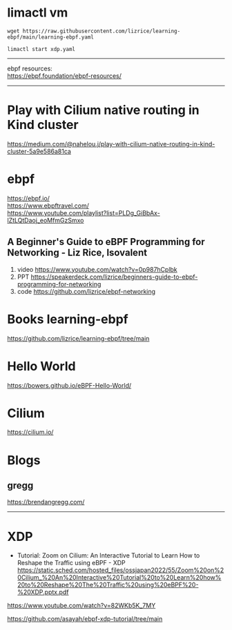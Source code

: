 # limactl vm

```
wget https://raw.githubusercontent.com/lizrice/learning-ebpf/main/learning-ebpf.yaml
```

```
limactl start xdp.yaml
```

---
ebpf resources:   
https://ebpf.foundation/ebpf-resources/      



---
#  Play with Cilium native routing in Kind cluster  
https://medium.com/@nahelou.j/play-with-cilium-native-routing-in-kind-cluster-5a9e586a81ca  




# ebpf

https://ebpf.io/  
https://www.ebpftravel.com/   
https://www.youtube.com/playlist?list=PLDg_GiBbAx-lZtLQtDaoj_eoMfmGzSmxo  



##  A Beginner's Guide to eBPF Programming for Networking - Liz Rice, Isovalent 
1.  video  https://www.youtube.com/watch?v=0p987hCplbk   
2.  PPT    https://speakerdeck.com/lizrice/beginners-guide-to-ebpf-programming-for-networking
3.  code   https://github.com/lizrice/ebpf-networking   
    



#  Books learning-ebpf
https://github.com/lizrice/learning-ebpf/tree/main       

# Hello World
https://bowers.github.io/eBPF-Hello-World/




# Cilium  
https://cilium.io/  

# Blogs
## gregg
https://brendangregg.com/    


---
# XDP
* Tutorial: Zoom on Cilium: An Interactive Tutorial to Learn How to Reshape the Traffic using eBPF - XDP   
https://static.sched.com/hosted_files/ossjapan2022/55/Zoom%20on%20Cilium_%20An%20Interactive%20Tutorial%20to%20Learn%20how%20to%20Reshape%20The%20Traffic%20using%20eBPF%20-%20XDP.pptx.pdf   

https://www.youtube.com/watch?v=82WKb5K_7MY  

https://github.com/asayah/ebpf-xdp-tutorial/tree/main   
